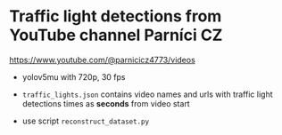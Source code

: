 # Traffic light detections from YouTube channel Parníci CZ

https://www.youtube.com/@parnicicz4773/videos
 
- yolov5mu with 720p, 30 fps
- `traffic_lights.json` contains video names and urls with traffic light detections times as **seconds** from video start

- use script `reconstruct_dataset.py`
